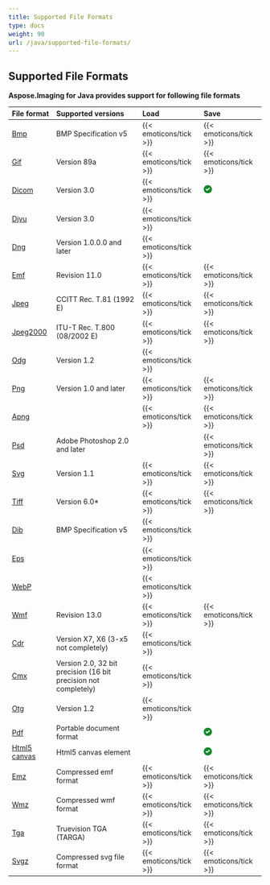 ```yaml
---
title: Supported File Formats
type: docs
weight: 90
url: /java/supported-file-formats/
---
```


## **Supported File Formats**
**Aspose.Imaging for Java provides support for following file formats**

|**File format**|**Supported versions**|**Load**|**Save**|
| :- | :- | :- | :- |
|[Bmp](https://wiki.fileformat.com/image/bmp/)|BMP Specification v5|{{< emoticons/tick >}}|{{< emoticons/tick >}}|
|[Gif](https://wiki.fileformat.com/image/gif/)|Version 89a|{{< emoticons/tick >}}|{{< emoticons/tick >}}|
|[Dicom](https://wiki.fileformat.com/image/dicom/)|Version 3.0|{{< emoticons/tick >}}|![todo:image_alt_text](supported-file-formats_1.png)|
|[Djvu](https://wiki.fileformat.com/image/djvu/)|Version 3.0|{{< emoticons/tick >}}| |
|[Dng](https://wiki.fileformat.com/image/dng/)|Version 1.0.0.0 and later|{{< emoticons/tick >}}| |
|[Emf](https://wiki.fileformat.com/image/emf/)|Revision 11.0|{{< emoticons/tick >}}|{{< emoticons/tick >}}|
|[Jpeg](https://wiki.fileformat.com/image/jpeg/)|CCITT Rec. T.81 (1992 E)|{{< emoticons/tick >}}|{{< emoticons/tick >}}|
|[Jpeg2000](https://wiki.fileformat.com/image/jp2/)|ITU-T Rec. T.800 (08/2002 E)|{{< emoticons/tick >}}|{{< emoticons/tick >}}|
|[Odg](https://wiki.fileformat.com/image/odg/)|Version 1.2|{{< emoticons/tick >}}| |
|[Png](https://wiki.fileformat.com/image/png/)|Version 1.0 and later|{{< emoticons/tick >}}|{{< emoticons/tick >}}|
|[Apng](https://en.wikipedia.org/wiki/APNG)| |{{< emoticons/tick >}}|{{< emoticons/tick >}}|
|[Psd](https://wiki.fileformat.com/image/psd/)|Adobe Photoshop 2.0 and later| |{{< emoticons/tick >}}|
|[Svg](https://wiki.fileformat.com/page-description-language/svg/)|Version 1.1|{{< emoticons/tick >}}|{{< emoticons/tick >}}|
|[Tiff](https://wiki.fileformat.com/image/tiff/)|Version 6.0*|{{< emoticons/tick >}}|{{< emoticons/tick >}}|
|[Dib](https://en.wikipedia.org/wiki/BMP_file_format)|BMP Specification v5|{{< emoticons/tick >}}| |
|[Eps](https://wiki.fileformat.com/page-description-language/eps/)| |{{< emoticons/tick >}}| |
|[WebP](https://wiki.fileformat.com/image/webp/)| |{{< emoticons/tick >}}| |
|[Wmf](https://wiki.fileformat.com/image/wmf/)|Revision 13.0|{{< emoticons/tick >}}|{{< emoticons/tick >}}|
|[Cdr](https://wiki.fileformat.com/image/cdr/)|Version X7, X6 (3-x5 not completely)|{{< emoticons/tick >}}| |
|[Cmx](https://wiki.fileformat.com/image/cmx/)|Version 2.0, 32 bit precision (16 bit precision not completely)|{{< emoticons/tick >}}| |
|[Otg](https://www.oasis-open.org/standards#opendocumentv1.2)|Version 1.2|{{< emoticons/tick >}}| |
|[Pdf](https://en.wikipedia.org/wiki/PDF)|Portable document format| |![todo:image_alt_text](supported-file-formats_1.png)|
|[Html5 canvas](https://en.wikipedia.org/wiki/Canvas_element)|Html5 canvas element| |![todo:image_alt_text](supported-file-formats_1.png)|
|[Emz](https://ru.wikipedia.org/wiki/Windows_Metafile)|Compressed emf format|{{< emoticons/tick >}}|{{< emoticons/tick >}}|
|[Wmz](https://en.wikipedia.org/wiki/Windows_Metafile)|Compressed wmf format|{{< emoticons/tick >}}|{{< emoticons/tick >}}|
|[Tga](https://en.wikipedia.org/wiki/Truevision_TGA)|Truevision TGA (TARGA)|{{< emoticons/tick >}}|{{< emoticons/tick >}}|
|[Svgz](https://ru.wikipedia.org/wiki/SVG)|Compressed svg file format|{{< emoticons/tick >}}|{{< emoticons/tick >}}|
